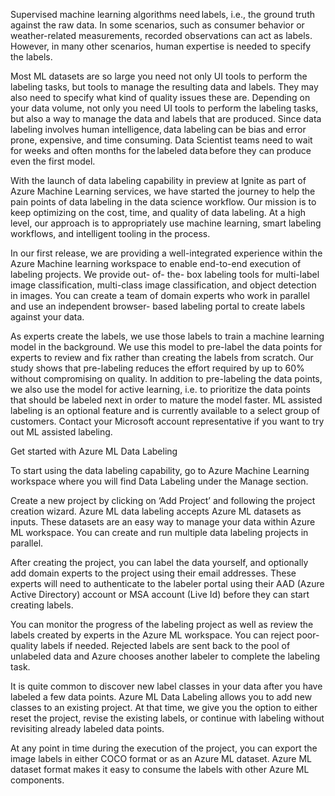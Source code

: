 Supervised machine learning algorithms need labels, i.e., the ground truth against the raw data. In some scenarios, such as consumer behavior or weather-related measurements, recorded observations can act as labels. However, in many other scenarios, human expertise is needed to specify the labels. 

Most ML datasets are so large you need not only UI tools to perform the labeling tasks, but tools to manage the resulting data and labels. They may also need to specify what kind of quality issues these are.  Depending on your data volume, not only you need UI tools to perform the labeling tasks, but also a way to manage the data and labels that are produced. Since data labeling involves human intelligence, data labeling can be bias and error prone, expensive, and time consuming. Data Scientist teams need to wait for weeks and often months for the labeled data before they can produce even the first model.   

With the launch of data labeling capability in preview at Ignite as part of Azure Machine Learning services, we have started the journey to help the pain points of data labeling in the data science workflow. Our mission is to keep optimizing on the cost, time, and quality of data labeling. At a high level, our approach is to appropriately use machine learning, smart labeling workflows, and intelligent tooling in the process. 

 

In our first release, we are providing a well-integrated experience within the Azure Machine learning workspace to enable end-to-end execution of labeling projects. We provide out- of- the- box labeling tools for multi-label image classification, multi-class image classification, and object detection in images. You can create a team of domain experts who work in parallel and use an independent browser- based labeling portal to create labels against your data. 

 

As experts create the labels, we use those labels to train a machine learning model in the background. We use this model to pre-label the data points for experts to review and fix rather than creating the  labels from scratch. Our study shows that pre-labeling reduces the effort required by up to 60% without compromising on quality. In addition to pre-labeling the data points, we also use the model for active learning, i.e. to prioritize the data points that should be labeled next in order to mature the model faster. ML assisted labeling is an optional feature and is currently available to a select group of customers. Contact your Microsoft account representative if you want to try out ML assisted labeling. 

 

Get started with Azure ML Data Labeling 

To start using the data labeling capability, go to Azure Machine Learning workspace where you will find Data Labeling under the Manage section.  

 

 

Create a new project by clicking on ‘Add Project’ and following the project creation wizard. Azure ML data labeling accepts Azure ML datasets as inputs. These datasets are an easy way to manage your data within Azure ML workspace. You can create and run multiple data labeling projects in parallel.  

 

 

 

After creating the project, you can label the data yourself, and optionally add domain experts to the project using their email addresses. These experts will need to authenticate to the labeler portal using their AAD (Azure Active Directory) account or MSA account (Live Id) before they can start creating labels.  

 

 

You can monitor the progress of the labeling project as well as review the labels created by experts in the Azure ML workspace. You can reject poor-quality labels if needed. Rejected labels are sent back to the pool of unlabeled data and Azure chooses another labeler to complete the labeling task. 

It is quite common to discover new label classes in your data after you have labeled a few data points. Azure ML Data Labeling allows you to add new classes to an existing project. At that time, we give you the option to either reset the project, revise the existing labels, or continue with labeling without revisiting already labeled data points.  

At any point in time during the execution of the project, you can export the image labels in either COCO format or as an Azure ML dataset. Azure ML dataset format makes it easy to consume the labels with other Azure ML components. 